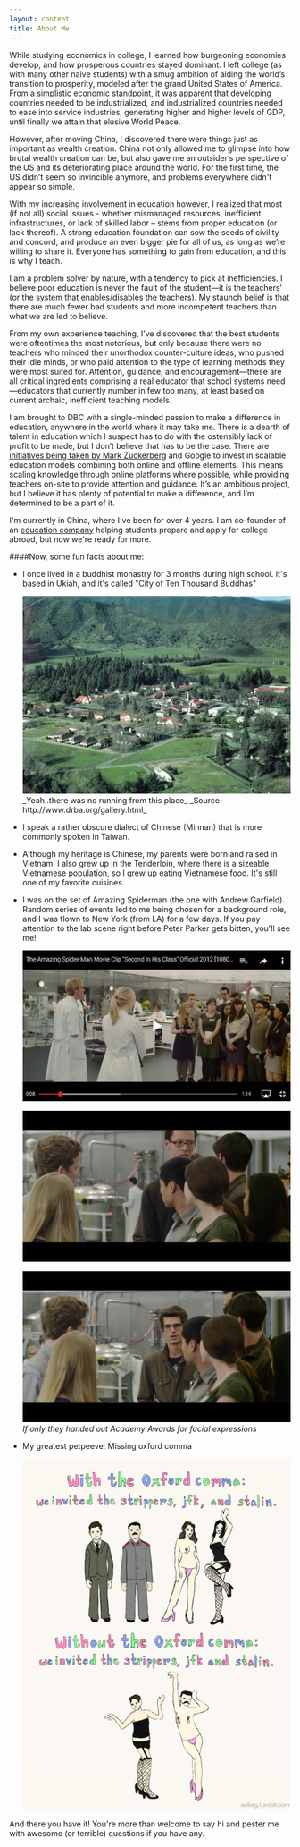 ```yaml
---
layout: content
title: About Me
---
```


While studying economics in college, I learned how burgeoning economies develop, and how prosperous countries stayed dominant. I left college (as with many other naive students) with a smug ambition of aiding the world’s transition to prosperity, modeled after the grand United States of America. From a simplistic economic standpoint, it was apparent that developing countries needed to be industrialized, and industrialized countries needed to ease into service industries, generating higher and higher levels of GDP, until finally we attain that elusive World Peace.

However, after moving China, I discovered there were things just as important as wealth creation. China not only allowed me to glimpse into how brutal wealth creation can be, but also gave me an outsider’s perspective of the US and its deteriorating place around the world. For the first time, the US didn’t seem so invincible anymore, and problems everywhere didn't appear so simple.

With my increasing involvement in education however, I realized that most (if not all) social issues - whether mismanaged resources, inefficient infrastructures, or lack of skilled labor – stems from proper education (or lack thereof). A strong education foundation can sow the seeds of civility and concord, and produce an even bigger pie for all of us, as long as we’re willing to share it. Everyone has something to gain from education, and this is why I teach.

I am a problem solver by nature, with a tendency to pick at inefficiencies. I believe poor education is never the fault of the student—it is the teachers’ (or the system that enables/disables the teachers). My staunch belief is that there are much fewer bad students and more incompetent teachers than what we are led to believe.

From my own experience teaching, I’ve discovered that the best students were oftentimes the most notorious, but only because there were no teachers who minded their unorthodox counter-culture ideas, who pushed their idle minds, or who paid attention to the type of learning methods they were most suited for. Attention, guidance, and encouragement—these are all critical ingredients comprising a real educator that school systems need—educators that currently number in few too many, at least based on current archaic, inefficient teaching models.

I am brought to DBC with a single-minded passion to make a difference in education, anywhere in the world where it may take me. There is a dearth of talent in education which I suspect has to do with the ostensibly lack of profit to be made, but I don’t believe that has to be the case. There are [initiatives being taken by Mark Zuckerberg](http://www.theverge.com/2015/9/3/9252845/facebook-education-software-plp-summit) and Google to invest in scalable education models combining both online and offline elements. This means scaling knowledge through online platforms where possible, while providing teachers on-site to provide attention and guidance. It’s an ambitious project, but I believe it has plenty of potential to make a difference, and I’m determined to be a part of it.

I'm currently in China, where I've been for over 4 years. I am co-founder of an [education company](http://www.cunshande.com) helping students prepare and apply for college abroad, but now we're ready for more.

####Now, some fun facts about me:
* I once lived in a buddhist monastry for 3 months during high school. It's based in Ukiah, and it's called "City of Ten Thousand Buddhas"

  <img src="./imgs/cttb.jpg" alt="cttb" style="width: 650px;"/>
     _Yeah..there was no running from this place_
     _Source-http://www.drba.org/gallery.html_

* I speak a rather obscure dialect of Chinese (Minnan) that is more commonly spoken in Taiwan.
* Although my heritage is Chinese, my parents were born and raised in Vietnam. I also grew up in the Tenderloin, where there is a sizeable Vietnamese population, so I grew up eating Vietnamese food. It's still one of my favorite cuisines.
* I was on the set of Amazing Spiderman (the one with Andrew Garfield). Random series of events led to me being chosen for a background role, and I was flown to New York (from LA) for a few days. If you pay attention to the lab scene right before Peter Parker gets bitten, you'll see me!

  ![spidey1](./imgs/spiderman/spidey1.jpg "Spidey 1")

  ![spidey2](./imgs/spiderman/spidey4.jpg "Spidey 2")

  ![spidey3](./imgs/spiderman/spidey2.jpg "Spidey 3")
     _If only they handed out Academy Awards for facial expressions_

* My greatest petpeeve: Missing oxford comma

  ![oxford_comma](./imgs/oxfordcomma.jpg "Oxford Comma")

And there you have it! You're more than welcome to say hi and pester me with awesome (or terrible) questions if you have any.